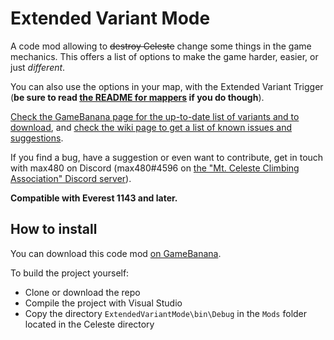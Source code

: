 # Extended Variant Mode

A code mod allowing to ~~destroy Celeste~~ change some things in the game mechanics. This offers a list of options to make the game harder, easier, or just _different_. 

You can also use the options in your map, with the Extended Variant Trigger (**be sure to read [the README for mappers](https://github.com/max4805/Everest-ExtendedVariants/blob/master/ExtendedVariantMode/README-Mappers.txt) if you do though**).

[Check the GameBanana page for the up-to-date list of variants and to download](https://gamebanana.com/gamefiles/9486), and [check the wiki page to get a list of known issues and suggestions](https://github.com/max4805/Everest-ExtendedVariants/wiki).

If you find a bug, have a suggestion or even want to contribute, get in touch with max480 on Discord (max480#4596 on [the "Mt. Celeste Climbing Association" Discord server](https://discord.gg/6qjaePQ)).

**Compatible with Everest 1143 and later.**

## How to install

You can download this code mod [on GameBanana](https://gamebanana.com/gamefiles/9486).

To build the project yourself:
* Clone or download the repo
* Compile the project with Visual Studio
* Copy the directory `ExtendedVariantMode\bin\Debug` in the `Mods` folder located in the Celeste directory
